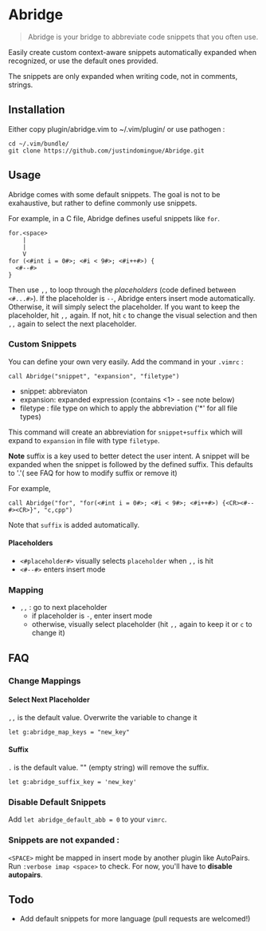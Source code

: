 # Abridge

> Abridge is your bridge to abbreviate code snippets that you often use.

Easily create custom context-aware snippets automatically expanded when recognized, or use the default ones provided. 

The snippets are only expanded when writing code, not in comments, strings.

## Installation

Either copy plugin/abridge.vim to ~/.vim/plugin/ or use pathogen :

    cd ~/.vim/bundle/
    git clone https://github.com/justindomingue/Abridge.git
    
## Usage

Abridge comes with some default snippets. The goal is not to be exahaustive, but rather to define commonly use snippets. 

For example, in a C file, Abridge defines useful snippets like `for`.

    for.<space>
        |
        |
        V
    for (<#int i = 0#>; <#i < 9#>; <#i++#>) {
      <#--#>
    }

Then use `,,` to loop through the *placeholders* (code defined between `<#...#>`). If the placeholder is `--`, Abridge enters insert mode automatically. Otherwise, it will simply select the placeholder. If you want to keep the placeholder, hit `,,` again. If not, hit `c` to change the visual selection and then `,,` again to select the next placeholder.

### Custom Snippets

You can define your own very easily. Add the command in your `.vimrc` :

    call Abridge("snippet", "expansion", "filetype")

- snippet: abbreviaton
- expansion: expanded expression (contains <1> - see note below)
- filetype : file type on which to apply the abbreviation ('*' for all file types)

This command will create an abbreviation for `snippet+suffix` which will expand to `expansion` in file with type `filetype`.

**Note** suffix is a key used to better detect the user intent. A snippet will be expanded when the snippet is followed by the defined suffix. This defaults to '.'( see FAQ for how to modify suffix or remove it)

For example, 

    call Abridge("for", "for(<#int i = 0#>; <#i < 9#>; <#i++#>) {<CR><#--#><CR>}", "c,cpp")

Note that `suffix` is added automatically.

#### Placeholders

- `<#placeholder#>` visually selects `placeholder` when `,,` is hit
- `<#--#>` enters insert mode

### Mapping

- `,,` : go to next placeholder
  - if placeholder is `-`, enter insert mode
  - otherwise, visually select placeholder (hit `,,` again to keep it or `c` to change it)

## FAQ

### Change Mappings

#### Select Next Placeholder

`,,` is the default value. Overwrite the variable to change it

    let g:abridge_map_keys = "new_key"

#### Suffix

`.` is the default value. "" (empty string) will remove the suffix.

    let g:abridge_suffix_key = 'new_key'

### Disable Default Snippets

Add `let abridge_default_abb = 0` to your `vimrc`.

### Snippets are not expanded : 

`<SPACE>` might be mapped in insert mode by another plugin like AutoPairs. Run `:verbose imap <space>` to check. For now, you'll have to **disable autopairs**.
## Todo

- Add default snippets for more language (pull requests are welcomed!)
